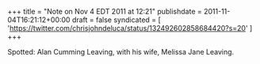 +++
title = "Note on Nov 4 EDT 2011 at 12:21"
publishdate = 2011-11-04T16:21:12+00:00
draft = false
syndicated = [ 'https://twitter.com/chrisjohndeluca/status/132492602858684420?s=20' ]
+++

Spotted: Alan Cumming Leaving, with his wife, Melissa Jane Leaving.
